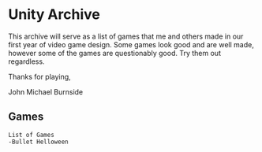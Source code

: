 # Unity Archive

This archive will serve as a list of games that me and others made in our first year of video game design. Some games look good and are well made, however some of the games are questionably good. Try them out regardless.

Thanks for playing,

John Michael Burnside

## Games
```List of Games
List of Games
-Bullet Helloween
```
